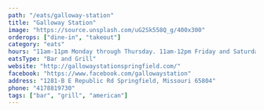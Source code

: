 ```yaml
---
path: "/eats/galloway-station"
title: "Galloway Station"
image: "https://source.unsplash.com/uG2Sk558Q_g/400x300"
orderops: ["dine-in", "takeout"]
category: "eats"
hours: "11am-11pm Monday through Thursday. 11am-12pm Friday and Saturday"
eatsType: "Bar and Grill"
website: "http://gallowaystationspringfield.com/"
facebook: "https://www.facebook.com/gallowaystation"
address: "1281-B E Republic Rd Springfield, Missouri 65804"
phone: "4178819730"
tags: ["bar", "grill", "american"]
---
```

